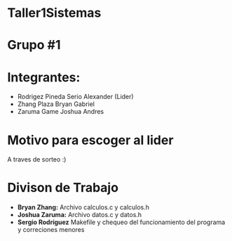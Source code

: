 # Taller1Sistemas
# Grupo #1 
# Integrantes:
- Rodrigez Pineda Serio Alexander (Lider)
- Zhang Plaza Bryan Gabriel
- Zaruma Game Joshua Andres


# Motivo para escoger al lider
A traves de sorteo :)

# Divison de Trabajo
- **Bryan Zhang:** Archivo calculos.c y calculos.h
- **Joshua Zaruma:** Archivo datos.c y datos.h
- **Sergio Rodríguez** Makefile y chequeo del funcionamiento del programa y correciones menores


